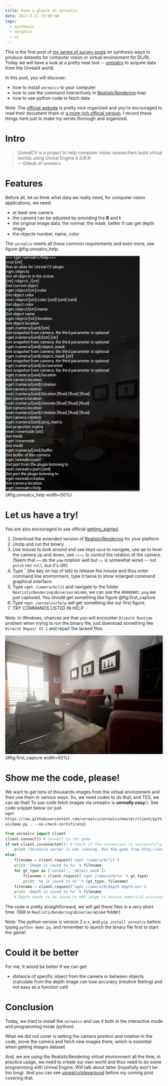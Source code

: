```yaml
---
title: Have a glance at unrealcv
date: 2017-5-11 23:00:00
tags: 
  - synthesis
  - unrealcv
  - cv
---
```



This is the first post of [my series of survey posts](../survey_of_synthesis_cv) on synthesis ways to produce datasets for computer vision or virtual environment for DL/RL. Today we will have a look at a pretty neat tool -- [unrealcv](https://github.com/unrealcv/unrealcv) to acquire data from the Unreal4 world.
<!-- more --> 
In this post, you will discover:

* how to install `unrealcv` to your computer
* how to use the command interactively in [RealisticRendering](http://unrealcv.org/reference/model_zoo.html#realistic_rendering) map
* how to use python code to fetch data

Note: The [official website](http://unrealcv.org/) is pretty nice organized and you're encouraged to read their document there or [a more rich official version](http://docs.unrealcv.org/en/master/). I record these things here just to make my series thorough and organized.

# Intro

>UnrealCV is a project to help computer vision researchers build virtual worlds using Unreal Engine 4 (UE4) <br>
-- Gitbub of unrealcv

# Features

Before all, let us think what data we really need, for computer vision applications, we need:

* at least one camera
* the camera can be adjusted by providing the $\mathbf{R}$ and $\mathbf{t}$
* the original image data, the normal, the mask, better if can get depth image
* the objects number, name, color


The `unrealcv` meets all these common requirements and even more, see figure @fig:unrealcv_help.

![`vget /unrealcv/help`](pics/unrealcv_help.PNG){#fig:unrealcv_help width=50%}


# Let us have a try!

You are also encouraged to see official [getting_started](http://unrealcv.org/tutorial/getting_started.html).

1. Download the extended version of [RealisticRendering](http://unrealcv.org/reference/model_zoo.html#realistic_rendering) for your platform
2. Unzip and run the binary.
3. Use mouse to look around and use keys `wasd` to navigate, use qe to level the camera up and down, use `←↑→↓` to control the rotation of the camera.(Seem that `←→` do the `yaw` rotation well but `↑↓` is somewhat wired -- not `pitch` nor `roll`, but it's OK)
4. Type **`** (the key on top of tab) to release the mouse and thus enter command line environment, type it twice to show enlarged command graphical interface.
5. Type `vget /camera/0/lit` and navigate to the folder `RealisticRendering\Binaries\Win64`, we can see the `00000001.png` we just captured. You should get something like figure @fig:first_capture
6. Type `vget /unrealcv/help` will get something like our first figure.
7. TRY COMMANDS LISTED IN HELP

Note: In Windows, chances are that you will encounter `DirectX Runtime` problem when trying to run the binary file, just download something like `DirectX Repair V2.1` and repair the lacked files.

![00000001.png](pics/1_00000001.png){#fig:first_capture width=50%}

# Show me the code, please!

We want to get tons of thousands images from the virtual environment and then use them in various ways. So, we need codes to do that, and TES, we can do that! To use code fetch images via unrealcv is ***unreally easy***:). See code snippet below (or just <br>`wget https://raw.githubusercontent.com/unrealcv/unrealcv/master/client/python/demo.py . --no-check-certificate`):

``` python
from unrealcv import client
client.connect() # Connect to the game
if not client.isconnected(): # Check if the connection is successfully established
    print 'UnrealCV server is not running. Run the game from http://unrealcv.github.io first.'
else:
    filename = client.request('vget /camera/0/lit')
    print 'Image is saved to %s' % filename
    for gt_type in ['normal', 'object_mask']:
        filename = client.request('vget /camera/0/%s' % gt_type)
        print '%s is saved to %s' % (gt_type, filename)
    filename = client.request('vget /camera/0/depth depth.exr')
    print 'depth is saved to %s' % filename
    # Depth needs to be saved to HDR image to ensure numerical accuracy
```


The code is pretty straightforward, we will get these files in a very short time. (Still in `RealisticRendering\Binaries\Win64` folder)

Note: The python version is version 2.x.x, and `pip install unrealcv` before typing `python demo.py`, and remember to launch the binary file first to start the game!

# Could it be better

For me, It would be better if we can get:

* distance of specific object from the camera or between objects (calculate from the depth image can lose accuracy (intuitive feeling) and not easy as a function call)


# Conclusion

Today, we tried to install the `unrealcv` and use it both in the interactive mode and programming mode (python).

What we did not cover is setting the camera position and rotation in the code, move the camera and fetch new images there, which is essential when getting images dataset.

And, we are using the RealisticRendering virtual environment all the time, in practice usage, we need to create our own world and thus need to do some programming with Unreal Engine. Will talk about latter (hopefully won't be too long). And you can see [unrealcv/playground](https://github.com/unrealcv/playground) before my coming post covering that.

